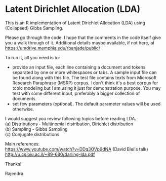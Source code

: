 # Latent Dirichlet Allocation (LDA)
 This is an R implementation of 
 Latent Dirichlet Allocation (LDA) using (Collapsed) Gibbs Sampling.

Please go through the code. I hope that the comments in the code itself give you a walk through of it.
Additional details maybe available, if not here, at https://umdrive.memphis.edu/rbanjade/public/

To run it, all you need is to:   
* provide an input file, each line containing a document and tokens separated by one or more whitespaces or tabs. A sample input        file can be found along with this file. The test file contains texts from Microsoft Research Paraphrase (MSRP) corpus. I don't        think it's a best corpus for topic modeling but I am using it just for demonstration purpose. You may test with some different        input, preferably a bigger collection of documents.
* set few parameters (optional). The default parameter values will be used otherwise.   

I would suggest you review following topics before reading LDA.  
   (a) Distributions - Multinomial distribution, Dirichlet distribution  
   (b) Sampling - Gibbs Sampling  
   (c) Conjugate distributions  

Main references:  
     https://www.youtube.com/watch?v=DDq3OVp9dNA (David Blei's talk)  
     http://u.cs.biu.ac.il/~89-680/darling-lda.pdf  


 Thanks!
 
 Rajendra
